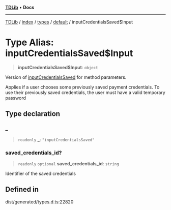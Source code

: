 [**TDLib**](../../../../../../README.md) • **Docs**

***

[TDLib](../../../../../../modules.md) / [index](../../../../../README.md) / [types](../../../README.md) / [default](../README.md) / inputCredentialsSaved$Input

# Type Alias: inputCredentialsSaved$Input

> **inputCredentialsSaved$Input**: `object`

Version of [inputCredentialsSaved](inputCredentialsSaved.md) for method parameters.

Applies if a user chooses some previously saved payment credentials. To use their previously saved credentials, the user must have a valid temporary password

## Type declaration

### \_

> `readonly` **\_**: `"inputCredentialsSaved"`

### saved\_credentials\_id?

> `readonly` `optional` **saved\_credentials\_id**: `string`

Identifier of the saved credentials

## Defined in

dist/generated/types.d.ts:22820
